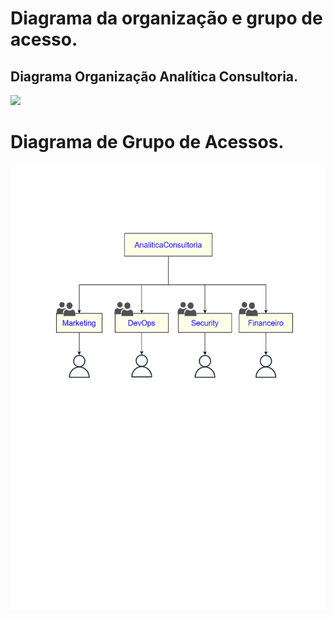 # Diagrama da organização e grupo de acesso.
## Diagrama Organização Analítica Consultoria.

![](C:\MyProjects\MyStudy\Desenhando_Sua_Organização_de-Pastas_e_Projetos_e_Grupos_de_Acessos_na_Google_Cloud_Platform\Diagrama_da-Organização.png)

# Diagrama de Grupo de Acessos.

![](https://github.com/andrerj2000/MyStudy/blob/main/Desenhando_Sua_Organiza%C3%A7%C3%A3o_de-Pastas_e_Projetos_e_Grupos_de_Acessos_na_Google_Cloud_Platform/Grupos_de_acesso.png)
